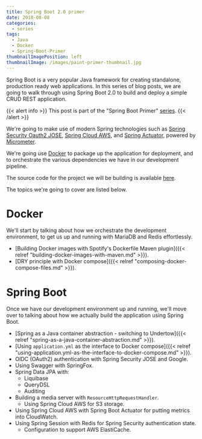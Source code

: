 ```yaml
---
title: Spring Boot 2.0 primer
date: 2018-08-08
categories:
  - series
tags:
  - Java
  - Docker
  - Spring-Boot-Primer
thumbnailImagePosition: left
thumbnailImage: /images/paint-primer-thumbnail.jpg
---
```


Spring Boot is a very popular Java framework for creating standalone, production
ready web applications. In this series of blog posts, we are going to walk through using Spring
Boot 2.0 to build and deploy a simple CRUD REST application.

<!--more-->

{{< alert info >}}
This post is part of the "Spring Boot Primer" [series](/tags/spring-boot-primer).
{{< /alert >}}

We're going to make use of modern Spring technologies such as [Spring Security Oauth2 JOSE](https://docs.spring.io/spring-security/site/docs/5.0.0.RELEASE/reference/htmlsingle/#spring-security-oauth2-jose),
[Spring Cloud AWS](https://spring.io/projects/spring-cloud-aws), and
[Spring Actuator](https://docs.spring.io/spring-boot/docs/current/reference/htmlsingle/#production-ready),
powered by [Micrometer](https://micrometer.io/).

We're going use [Docker](https://www.docker.com/) to package up the application for deployment,
and to orchestrate the various dependencies we have in our development pipeline.

The source code for the project we will be building is available [here](https://github.com/pete-woods/spring-rest-example).

The topics we're going to cover are listed below.

# Docker

We'll start by talking about how we orchestrate the development environment, to get us up
and running with MariaDB and Redis effortlessly.

- [Building Docker images with Spotify's Dockerfile Maven plugin]({{< relref "building-docker-images-with-maven.md" >}}).
- [DRY principle with Docker compose]({{< relref "composing-docker-compose-files.md" >}}).

# Spring Boot

Once we have our development environment up and running, we'll move over to talking about
how we actually build the application using Spring Boot.

- [Spring as a Java container abstraction - switching to Undertow]({{< relref "spring-as-a-java-container-abstraction.md" >}}).
- [Using `application.yml` as the interface to Docker compose]({{< relref "using-application.yml-as-the-interface-to-docker-compose.md" >}}).
- OIDC (OAuth2) authentication with Spring Security JOSE and Google.
- Using Swagger with SpringFox.
- Spring Data JPA with:
  - Liquibase
  - QueryDSL
  - Auditing
- Building a media server with `ResourceHttpRequestHandler`.
  - Using Spring Cloud AWS for S3 storage.
- Using Spring Cloud AWS with Spring Boot Actuator for putting metrics into CloudWatch.
- Using Spring Session with Redis for Spring Security authentication state.
  - Configuration to support AWS ElastiCache.



